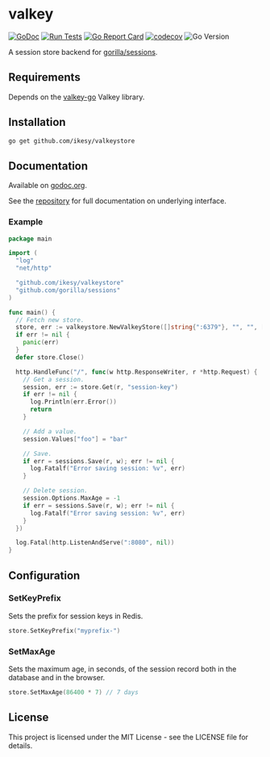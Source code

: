 # valkey

[![GoDoc](https://godoc.org/github.com/ikesy/valkeystore?status.svg)](https://godoc.org/github.com/ikesy/valkeystore)
[![Run Tests](https://github.com/ikesy/valkeystore/actions/workflows/test.yaml/badge.svg)](https://github.com/ikesy/valkeystore/actions/workflows/test.yaml)
[![Go Report Card](https://goreportcard.com/badge/github.com/ikesy/valkeystore)](https://goreportcard.com/report/github.com/ikesy/valkeystore)
[![codecov](https://codecov.io/gh/ikesy/valkeystore/branch/main/graph/badge.svg)](https://app.codecov.io/gh/ikesy/valkeystore)
![Go Version](https://img.shields.io/badge/go%20version-%3E=1.24-61CFDD.svg?style=flat-square)

A session store backend for [gorilla/sessions](http://www.gorillatoolkit.org/pkg/sessions).

## Requirements

Depends on the [valkey-go](https://github.com/valkey-io/valkey-go) Valkey library.

## Installation

```sh
go get github.com/ikesy/valkeystore
```

## Documentation

Available on [godoc.org](https://godoc.org/github.com/ikesy/valkeystore).

See the [repository](http://www.gorillatoolkit.org/pkg/sessions) for full documentation on underlying interface.

### Example

```go
package main

import (
  "log"
  "net/http"

  "github.com/ikesy/valkeystore"
  "github.com/gorilla/sessions"
)

func main() {
  // Fetch new store.
  store, err := valkeystore.NewValkeyStore([]string{":6379"}, "", "", []byte("secret-key"))
  if err != nil {
    panic(err)
  }
  defer store.Close()

  http.HandleFunc("/", func(w http.ResponseWriter, r *http.Request) {
    // Get a session.
    session, err := store.Get(r, "session-key")
    if err != nil {
      log.Println(err.Error())
      return
    }

    // Add a value.
    session.Values["foo"] = "bar"

    // Save.
    if err = sessions.Save(r, w); err != nil {
      log.Fatalf("Error saving session: %v", err)
    }

    // Delete session.
    session.Options.MaxAge = -1
    if err = sessions.Save(r, w); err != nil {
      log.Fatalf("Error saving session: %v", err)
    }
  })

  log.Fatal(http.ListenAndServe(":8080", nil))
}
```

## Configuration

### SetKeyPrefix

Sets the prefix for session keys in Redis.

```go
store.SetKeyPrefix("myprefix-")
```

### SetMaxAge

Sets the maximum age, in seconds, of the session record both in the database and in the browser.

```go
store.SetMaxAge(86400 * 7) // 7 days
```

## License

This project is licensed under the MIT License - see the LICENSE file for details.